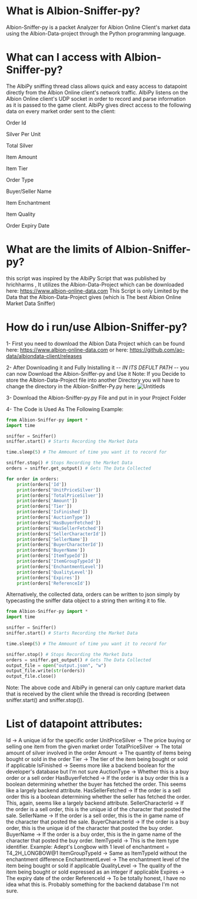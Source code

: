 # What is Albion-Sniffer-py?
Albion-Sniffer-py is a packet Analyzer for Albion Online Client's market data using the Albion-Data-project through the Python programming language.

# What can I access with Albion-Sniffer-py?
The AlbiPy sniffing thread class allows quick and easy access to datapoint directly from the Albion Online client's network traffic. AlbiPy listens on the Albion Online client's UDP socket in order to record and parse information as it is passed to the game client. AlbiPy gives direct access to the following data on every market order sent to the client:

Order Id

Silver Per Unit

Total Silver

Item Amount

Item Tier

Order Type

Buyer/Seller Name

Item Enchantment

Item Quality

Order Expiry Date


# What are the limits of Albion-Sniffer-py?
this script was inspired by the AlbiPy Script that was published by hrichharms , It utilizes the Albion-Data-Project which can be downloaded here: https://www.albion-online-data.com
This Script is only Limited by the Data that the Albion-Data-Project gives (which is The best Albion Online Market Data Sniffer)

# How do i run/use Albion-Sniffer-py?
1- First you need to download the Albion Data Project which can be found here: https://www.albion-online-data.com or here: https://github.com/ao-data/albiondata-client/releases

2- After Downloading it and Fully Inistalling it -- *IN ITS DEFULT PATH* -- you can now Download the Albion-Sniffer-py and Use it
Note: If you Decide to store the Albion-Data-Project file into another Directory you will have to change the directory in the Albion-Sniffer-Py.py here:
![Untitleds](https://github.com/user-attachments/assets/b15e260e-9396-40a0-9f52-1b90c425e22d)

3- Download the Albion-Sniffer-py.py File and put in in your Project Folder

4- The Code is Used As The Following Example:
```python
from Albion-Sniffer-py import *
import time

sniffer = Sniffer()
sniffer.start() # Starts Recording the Market Data

time.sleep(5) # The Ammount of time you want it to record for

sniffer.stop() # Stops Recording the Market Data
orders = sniffer.get_output() # Gets The Data Collected

for order in orders:
    print(orders['Id'])
    print(orders['UnitPriceSilver'])
    print(orders['TotalPriceSilver'])
    print(orders['Amount'])
    print(orders['Tier'])
    print(orders['IsFinished'])
    print(orders['AuctionType'])
    print(orders['HasBuyerFetched'])
    print(orders['HasSellerFetched'])
    print(orders['SellerCharacterId'])
    print(orders['SellerName'])
    print(orders['BuyerCharacterId'])
    print(orders['BuyerName'])
    print(orders['ItemTypeId'])
    print(orders['ItemGroupTypeId'])
    print(orders['EnchantmentLevel'])
    print(orders['QualityLevel'])
    print(orders['Expires'])
    print(orders['ReferenceId'])
```

Alternatively, the collected data, orders can be written to json simply by typecasting the sniffer data object to a string then writing it to file.

```python
from Albion-Sniffer-py import *
import time

sniffer = Sniffer()
sniffer.start() # Starts Recording the Market Data

time.sleep(5) # The Ammount of time you want it to record for

sniffer.stop() # Stops Recording the Market Data
orders = sniffer.get_output() # Gets The Data Collected
output_file = open("output.json", "w")
output_file.write(str(orders))
output_file.close()
```
Note: The above code and AlbiPy in general can only capture market data that is received by the client while the thread is recording (between sniffer.start() and sniffer.stop()).

# List of datapoint attributes:
Id -> A unique id for the specific order
UnitPriceSilver -> The price buying or selling one item from the given market order
TotalPriceSilver -> The total amount of silver involved in the order
Amount -> The quantity of items being bought or sold in the order
Tier -> The tier of the item being bought or sold if applicable
IsFinished -> Seems more like a backend boolean for the developer's database but I'm not sure
AuctionType -> Whether this is a buy order or a sell order
HasBuyerFetched -> If the order is a buy order this is a boolean determining whether the buyer has fetched the order. This seems like a largely backend attribute.
HasSellerFetched -> If the order is a sell order this is a boolean determining whether the seller has fetched the order. This, again, seems like a largely backend attribute.
SellerCharacterId -> If the order is a sell order, this is the unique id of the character that posted the sale.
SellerName -> If the order is a sell order, this is the in game name of the character that posted the sale.
BuyerCharacterId -> If the order is a buy order, this is the unique id of the character that posted the buy order.
BuyerName -> If the order is a buy order, this is the in game name of the character that posted the buy order.
ItemTypeId -> This is the item type identifier. Example: Adept's Longbow with 1 level of enchantment = T4_2H_LONGBOW@1
ItemGroupTypeId -> Same as ItemTypeId without the enchantment difference
EnchantmentLevel -> The enchantment level of the item being bought or sold if applicable
QualityLevel -> The quality of the item being bought or sold expressed as an integer if applicable
Expires -> The expiry date of the order
ReferenceId -> To be totally honest, I have no idea what this is. Probably something for the backend database I'm not sure.

